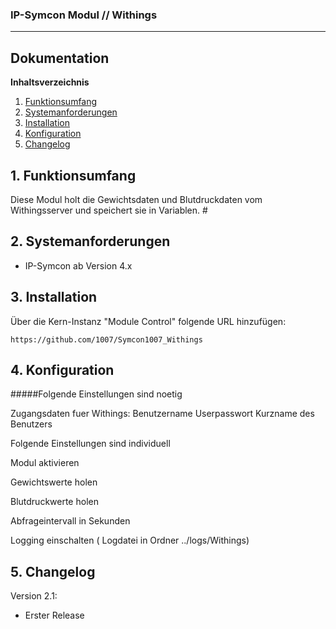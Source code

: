 ### IP-Symcon Modul // Withings
---
## Dokumentation

**Inhaltsverzeichnis**

1. [Funktionsumfang](#1-funktionsumfang) 
2. [Systemanforderungen](#2-systemanforderungen)
3. [Installation](#3-installation)
4. [Konfiguration](#4-konfiguration)
5. [Changelog](#5-changelog) 

## 1. Funktionsumfang
Diese Modul holt die Gewichtsdaten und Blutdruckdaten vom Withingsserver
und speichert sie in Variablen.
                                                                                                                  #

## 2. Systemanforderungen
- IP-Symcon ab Version 4.x

## 3. Installation
Über die Kern-Instanz "Module Control" folgende URL hinzufügen:

`https://github.com/1007/Symcon1007_Withings`

## 4. Konfiguration
#####Folgende Einstellungen sind noetig

Zugangsdaten fuer Withings:
    Benutzername
    Userpasswort
    Kurzname des Benutzers
    
Folgende Einstellungen sind individuell

Modul aktivieren

Gewichtswerte holen

Blutdruckwerte holen

Abfrageintervall in Sekunden

Logging einschalten ( Logdatei in Ordner ../logs/Withings)


## 5. Changelog
Version 2.1:
  - Erster Release

